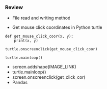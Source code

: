 ### Review


* File read and writing method


* Get mouse click coordinates in Python turtle

```
def get_mouse_click_coor(x, y):
    print(x, y)

turtle.onscreenclick(get_mouse_click_coor)

turtle.mainloop()
```

* screen.addshape(IMAGE_LINK)
* turtle.mainloop()
* screen.onscreenclick(get_click_cor)
* Pandas
